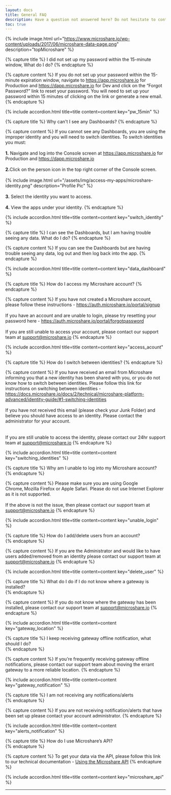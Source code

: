 ```yaml
---
layout: docs
title: General FAQ
description: Have a question not answered here? Do not hesitate to contact us at `support@microshare.io`!
toc: true
---
```


{% include image.html url="https://www.microshare.io/wp-content/uploads/2017/06/microshare-data-page.png" description="topMicroshare" %}



<!-- ********************
**    New Question     **
********************* -->

{% capture title %}
I did not set up my password within the 15-minute window, What do I do?
{% endcapture %}

{% capture content %}
If you do not set up your password within the 15-minute expiration window, navigate to <a href="https://app.microshare.io">https://app.microshare.io</a> for Production and <a href="https://dapp.microshare.io">https://dapp.microshare.io</a> for Dev and click on the “Forgot Password?” link to reset your password.  You will need to set up your password within 15 minutes of clicking on the link or generate a new email.
{% endcapture %}

{% include accordion.html title=title content=content key="pw_15min" %}

<!-- ********************
**    New Question     **
********************* -->

{% capture title %}
Why can't I see any Dashboards?
{% endcapture %}

{% capture content %}
If you cannot see any Dashboards, you are using the improper identity and you will need to switch identities. To switch identities you must:
<br><br>
<b>1.</b> Navigate and log into the Console screen at <a href="https://app.microshare.io">https://app.microshare.io</a> for Production and <a href="https://dapp.microshare.io">https://dapp.microshare.io</a>
<br><br>
<b>2.</b>Click on the person icon in the top right corner of the Console screen.
<br><br>
{% include image.html url="/assets/img/access-my-apps/microshare-identity.png" description="Profile Pic" %}
<br><br>
<b>3.</b> Select the identity you want to access.
<br><br>
<b>4.</b> View the apps under your identity.
{% endcapture %}

{% include accordion.html title=title content=content key="switch_identity" %}

<!-- ********************
**    New Question     **
********************* -->

{% capture title %}
I can see the Dashboards, but I am having trouble seeing any data. What do I do?
{% endcapture %}

{% capture content %}
If you can see the Dashboards but are having trouble seeing any data, log out and then log back into the app.
{% endcapture %}

{% include accordion.html title=title content=content key="data_dashboard" %}

<!-- ********************
**    New Question     **
********************* -->

{% capture title %}
How do I access my Microshare account?
{% endcapture %}

{% capture content %}
If you have not created a Microshare account, please follow these instructions - <a href="Create a Microshare account">https://auth.microshare.io/portal/signup</a>
<br><br>
If you have an account and are unable to login, please try resetting your password here - <a href="Reset your Password">https://auth.microshare.io/portal/forgotpassword</a>
<br><br>
If you are still unable to access your account, please contact our  support team at support@microshare.io
{% endcapture %}

{% include accordion.html title=title content=content key="access_acount" %}

<!-- ********************
**    New Question     **
********************* -->

{% capture title %}
How do I switch between identities? 
{% endcapture %}

{% capture content %}
If you have received an email from Microshare informing you that a new identity has been shared with you, or you do not know how to switch between identities. Please follow this link for instructions on switching between identities - <a href="Switching Identities">https://docs.microshare.io/docs/2/technical/microshare-platform-advanced/identity-guide/#1-switching-identities</a> 
<br><br>
If you have not received this email (please check your Junk Folder) and believe you should have access to an identity. Please contact the administrator for your account.  
<br><br>
If you are still unable to access the identity, please contact our 24hr support team at support@microshare.io
{% endcapture %}

{% include accordion.html title=title content=content key="switching_identities" %}

<!-- ********************
**    New Question     **
********************* -->

{% capture title %}
Why am I unable to log into my Microshare account?  
{% endcapture %}

{% capture content %}
Please make sure you are using Google Chrome, Mozilla Firefox or Apple Safari.  Please do not use Internet Explorer as it is not supported. 
<br><br>
If the above is not the issue, then please contact our support team at support@microshare.io 
{% endcapture %}

{% include accordion.html title=title content=content key="unable_login" %}

<!-- ********************
**    New Question     **
********************* -->

{% capture title %}
How do I add/delete users from an account?  
{% endcapture %}

{% capture content %}
If you are the Administrator and would like to have users added/removed from an identity please contact our support team at support@microshare.io 
{% endcapture %}

{% include accordion.html title=title content=content key="delete_user" %}

<!-- ********************
**    New Question     **
********************* -->

{% capture title %}
What do I do if I do not know where a gateway is installed?    
{% endcapture %}

{% capture content %}
If you do not know where the gateway has been installed, please contact our support team at support@microshare.io
{% endcapture %}

{% include accordion.html title=title content=content key="gateway_location" %}

<!-- ********************
**    New Question     **
********************* -->

{% capture title %}
I keep receiving gateway offline notification, what should I do?    
{% endcapture %}

{% capture content %}
If you’re frequently receiving gateway offline notifications, please contact our support team about moving the errant gateway to a more reliable location.
{% endcapture %}

{% include accordion.html title=title content=content key="gateway_notification" %}

<!-- ********************
**    New Question     **
********************* -->

{% capture title %}
I am not receiving any notifications/alerts    
{% endcapture %}

{% capture content %}
If you are not receiving notification/alerts that have been set up please contact your account administrator.
{% endcapture %}

{% include accordion.html title=title content=content key="alerts_notification" %}

<!-- ********************
**    New Question     **
********************* -->

{% capture title %}
How do I use Microshare’s API?    
{% endcapture %}

{% capture content %}
To get your data via the API, please follow this link to our technical documentation - <a href="https://docs.microshare.io/docs/2/technical/api/quick-start/">Using the Microshare API</a> 
{% endcapture %}

{% include accordion.html title=title content=content key="microshare_api" %}




---------------------------------------

 

